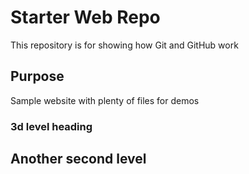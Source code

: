 # Starter Web Repo

This repository is for showing how Git and GitHub work

## Purpose

Sample website with plenty of files for demos

### 3d level heading

## Another second level